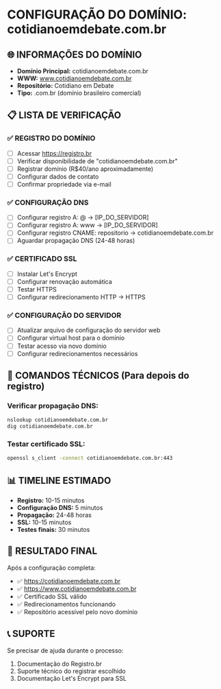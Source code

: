# CONFIGURAÇÃO DO DOMÍNIO: cotidianoemdebate.com.br

## 🌐 INFORMAÇÕES DO DOMÍNIO
- **Domínio Principal:** cotidianoemdebate.com.br
- **WWW:** www.cotidianoemdebate.com.br
- **Repositório:** Cotidiano em Debate
- **Tipo:** .com.br (domínio brasileiro comercial)

## 📋 LISTA DE VERIFICAÇÃO

### ✅ REGISTRO DO DOMÍNIO
- [ ] Acessar https://registro.br
- [ ] Verificar disponibilidade de "cotidianoemdebate.com.br"
- [ ] Registrar domínio (R$40/ano aproximadamente)
- [ ] Configurar dados de contato
- [ ] Confirmar propriedade via e-mail

### ✅ CONFIGURAÇÃO DNS
- [ ] Configurar registro A: @ → [IP_DO_SERVIDOR]
- [ ] Configurar registro A: www → [IP_DO_SERVIDOR]
- [ ] Configurar registro CNAME: repositorio → cotidianoemdebate.com.br
- [ ] Aguardar propagação DNS (24-48 horas)

### ✅ CERTIFICADO SSL
- [ ] Instalar Let's Encrypt
- [ ] Configurar renovação automática
- [ ] Testar HTTPS
- [ ] Configurar redirecionamento HTTP → HTTPS

### ✅ CONFIGURAÇÃO DO SERVIDOR
- [ ] Atualizar arquivo de configuração do servidor web
- [ ] Configurar virtual host para o domínio
- [ ] Testar acesso via novo domínio
- [ ] Configurar redirecionamentos necessários

## 🔧 COMANDOS TÉCNICOS (Para depois do registro)

### Verificar propagação DNS:
```bash
nslookup cotidianoemdebate.com.br
dig cotidianoemdebate.com.br
```

### Testar certificado SSL:
```bash
openssl s_client -connect cotidianoemdebate.com.br:443
```

## 📊 TIMELINE ESTIMADO
- **Registro:** 10-15 minutos
- **Configuração DNS:** 5 minutos  
- **Propagação:** 24-48 horas
- **SSL:** 10-15 minutos
- **Testes finais:** 30 minutos

## 🎯 RESULTADO FINAL
Após a configuração completa:
- ✅ https://cotidianoemdebate.com.br
- ✅ https://www.cotidianoemdebate.com.br
- ✅ Certificado SSL válido
- ✅ Redirecionamentos funcionando
- ✅ Repositório acessível pelo novo domínio

## 📞 SUPORTE
Se precisar de ajuda durante o processo:
1. Documentação do Registro.br
2. Suporte técnico do registrar escolhido
3. Documentação Let's Encrypt para SSL